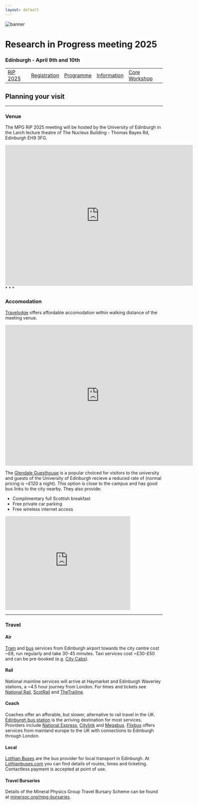 ```yaml
---
layout: default
---
```


![banner](https://MinPhys.github.io/pre-release/RiP_2025/assets/website_banner_RiP_25.png)
# Research in Progress meeting 2025
### Edinburgh - April 9th and 10th

|    |    |    |    |    |
|----|----|----|----|----|
| [RiP 2025](./RiP_2025.html) | [Registration](./RiP_2025-abstracts.html) | [Programme](./RiP_2025-programme.html) | [Information](./RiP_2025-planning.html) | [Core Workshop](./core_workshop.html) |

## Planning your visit
* * *

### Venue
The MPG RiP 2025 meeting will be hosted by the University of Edinburgh in the Larch lecture theatre of The Nucleus Building - Thomas Bayes Rd, Edinburgh EH9 3FG.
<iframe src="https://www.google.com/maps/embed?pb=!1m18!1m12!1m3!1d12256.935157291773!2d-3.1831756094603!3d55.925290722674276!2m3!1f0!2f0!3f0!3m2!1i1024!2i768!4f13.1!3m3!1m2!1s0x4887c74db76c8ddd%3A0x30d53c72c9accbd8!2sThe%20Nucleus%20Building%2C%20The%20University%20of%20Edinburgh!5e0!3m2!1sen!2suk!4v1737710826770!5m2!1sen!2suk" width="600" height="450" style="border:0;" allowfullscreen="" loading="lazy" referrerpolicy="no-referrer-when-downgrade"></iframe>
* * *

### Accomodation
<a href="https://www.travelodge.co.uk/hotels/418/Edinburgh-Cameron-Toll-hotel">Travelodge</a> offers affordable accomodation within walking distance of the meeting venue.

<iframe src="https://www.google.com/maps/embed?pb=!1m18!1m12!1m3!1d12470.198764327975!2d-3.182355059922509!3d55.92833780721343!2m3!1f0!2f0!3f0!3m2!1i1024!2i768!4f13.1!3m3!1m2!1s0x4887b89ca093c8a1%3A0xf04154e2ac9db881!2sTravelodge%20Edinburgh%20Cameron%20Toll!5e0!3m2!1sen!2suk!4v1737816785311!5m2!1sen!2suk" width="600" height="450" style="border:0;" allowfullscreen="" loading="lazy" referrerpolicy="no-referrer-when-downgrade"></iframe>


The <a href="https://www.glendaleguesthouse.co.uk/university-academic-visitors-to-edinburgh/">Glendale Guesthouse</a> is a popular choiced for visitors to the university and guests of the University of Edinburgh recieve a reduced rate of (normal pricing is ~£120 a night). 
This option is close to the campus and has good bus links to the city nearby. 
They also provide: 
*   Complimentary full Scottish breakfast
*   Free private car parking
*   Free wireless internet access

<iframe src="https://www.google.com/maps/embed?pb=!1m18!1m12!1m3!1d12003.822113571667!2d-3.1832515463355424!3d55.92808635937041!2m3!1f0!2f0!3f0!3m2!1i1024!2i768!4f13.1!3m3!1m2!1s0x4887b89b41f20779%3A0xe8ed6b0e68670eac!2sGlendale!5e0!3m2!1sen!2suk!4v1737713063761!5m2!1sen!2suk" width="400" height="300" style="border:0;" allowfullscreen="" loading="lazy" referrerpolicy="no-referrer-when-downgrade"></iframe>



* * *

### Travel
#### Air
<a href="https://edinburghtrams.com/">Tram</a> and <a href="https://www.lothianbuses.com/">bus</a> services from Edinburgh airport towards the city centre cost ~£8, run regularly and take 30-45 minutes. Taxi services cost ~£30-£50 and can be pre-booked (e.g. <a href="https://www.citycabs.co.uk/services/airport-transfer/">City Cabs</a>).

#### Rail
National mainline services will arrive at Haymarket and Edinburgh Waverley stations, a ~4.5 hour journey from London. For times and tickets see <a href="https://www.nationalrail.co.uk/">National Rail</a>, <a href="https://www.scotrail.co.uk/">ScotRail</a> and <a href="https://www.thetrainline.com/">TheTrailine</a>.

#### Coach
Coaches offer an afforable, but slower, alternative to rail travel in the UK. <a href="https://www.edinburgh.gov.uk/buses-coaches/edinburgh-bus-station">Edinburgh bus station</a> is the arriving destination for most services. Providers include <a href="https://www.nationalexpress.com/en">National Express</a>, <a href="https://www.citylink.co.uk/">Citylink</a> and <a href="https://www.megabus.co.uk/">Megabus</a>. <a href="https://www.flixbus.co.uk/">Flixbus</a> offers services from mainland europe to the UK with connections to Edinburgh through London.

#### Local
<a href="https://www.lothianbuses.com/">Lothian Buses</a> are the bus provider for local transport in Edinburgh. At <a href="https://www.lothianbuses.com/">Lothianbuses.com</a> you can find details of routes, times and ticketing. Contactless payment is accepted at point of use.

#### Travel Bursaries
Details of the Mineral Physics Group Travel Bursary Scheme can be found at <a href="https://www.minersoc.org/mpg-bursaries/">minersoc.org/mpg-bursaries</a>.



